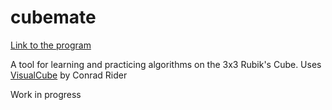 # cubemate
<a href="https://cdn.rawgit.com/sqrcube/cubemate/ef07d7f6/cubemate.html">Link to the program</a>

A tool for learning and practicing algorithms on the 3x3 Rubik's Cube. Uses <a href="http://cube.crider.co.uk/visualcube.php">VisualCube</a> by Conrad Rider

Work in progress
